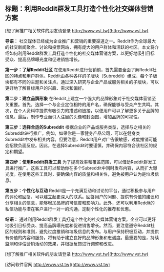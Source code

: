 ## **标题：利用Reddit群发工具打造个性化社交媒体营销方案**

[想了解推广相关软件的朋友请登录 http://www.vst.tw](http://www.vst.tw)

**导语：**
社交媒体已经成为企业推广和营销的重要渠道之一。Reddit作为全球最大的社交新闻聚合、讨论和投票网站，拥有庞大的用户群体和活跃的社区。本文将介绍如何利用Reddit群发工具打造个性化的社交媒体营销方案，以更好地吸引目标受众、提高品牌曝光度和促进销售增长。

**第一步：了解Reddit社区**
在使用Reddit进行营销前，首先需要全面了解Reddit社区的特点和用户群体。Reddit由各种各样的子版块（Subreddit）组成，每个子版块都有不同的主题和关注点。通过深入研究与企业产品或服务相关的子版块，可以更好地了解目标用户的兴趣、需求和偏好。

**第二步：建立品牌形象**
在Reddit上建立一个强大的品牌形象对于社交媒体营销至关重要。首先，选择一个与企业定位相符的用户名，确保能够与受众产生共鸣。其次，在个人资料中提供有吸引力的描述和链接，以便用户可以了解更多关于品牌的信息。最后，制作专业而引人注目的头像和封面图，增加品牌的可视性。

**第三步：选择合适的Subreddit**
根据企业的产品或服务类型，选择与之相关的Subreddit进行推广。例如，如果你是一家健身产品公司，可以在健身类Subreddit中发布相关内容。但要注意，Reddit用户对广告很敏感，过度推销可能会招致负面反应。因此，在选择Subreddit时要谨慎，并确保内容符合该社区的规定和期望。

**第四步：使用Reddit群发工具**
为了提高效率和覆盖范围，可以借助Reddit群发工具进行推广。这些工具可以帮助你在多个Subreddit中同时发布内容，从而扩大曝光度。在使用这些工具时，要确保内容的质量和相关性，避免被用户认为是垃圾信息。

**第五步：个性化与互动**
Reddit是一个充满互动和讨论的平台，通过积极参与用户的评论和回复，可以建立起更深入的联系。回答用户的问题、提供有价值的建议和分享相关的信息，能够增加品牌的可信度和影响力。此外，还可以利用Reddit的私信功能与潜在客户进行一对一的沟通，定制个性化的推荐和优惠。

**结语：**
通过利用Reddit群发工具打造个性化的社交媒体营销方案，企业可以更好地吸引目标受众、提高品牌曝光度和促进销售增长。然而，要注意遵守Reddit社区的规则和准则，避免过度推销和垃圾信息的发布。与用户保持积极互动，并提供有价值的内容和服务，将有助于建立良好的品牌形象和忠诚度。最重要的是，持续监测和评估营销活动的效果，并根据反馈进行调整和改进。

[想了解推广相关软件的朋友请登录 http://www.vst.tw](http://www.vst.tw)


[访问软件官网 http://www.vst.tw](http://www.vst.tw)
